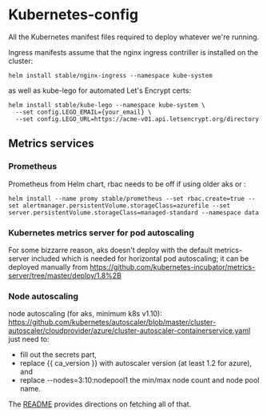 # Kubernetes-config
All the Kubernetes manifest files required to deploy whatever we're running.

Ingress manifests assume that the nginx ingress contriller is installed on the cluster:
```
helm install stable/nginx-ingress --namespace kube-system
```

as well as kube-lego for automated Let's Encrypt certs:
```
helm install stable/kube-lego --namespace kube-system \
  --set config.LEGO_EMAIL={your_email} \
  --set config.LEGO_URL=https://acme-v01.api.letsencrypt.org/directory
```

## Metrics services

### Prometheus

Prometheus from Helm chart, rbac needs to be off if using older aks or :
```
helm install --name promy stable/prometheus --set rbac.create=true --set alertmanager.persistentVolume.storageClass=azurefile --set server.persistentVolume.storageClass=managed-standard --namespace data
```

### Kubernetes metrics server for pod autoscaling
For some bizzarre reason, aks doesn't deploy with the default metrics-server included which is needed for horizontal pod autoscaling; it can be deployed manually from https://github.com/kubernetes-incubator/metrics-server/tree/master/deploy/1.8%2B

### Node autoscaling
node autoscaling (for aks, minimum k8s v1.10): https://github.com/kubernetes/autoscaler/blob/master/cluster-autoscaler/cloudprovider/azure/cluster-autoscaler-containerservice.yaml  just need to: 
 * fill out the secrets part, 
 * replace {{ ca_version }} with autoscaler version (at least 1.2 for azure), and 
 * replace --nodes=3:10:nodepool1 the min/max node count and node pool name.
 
The [README](https://github.com/kubernetes/autoscaler/blob/master/cluster-autoscaler/cloudprovider/azure/README.md) provides directions on fetching all of that.
